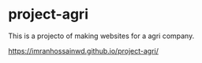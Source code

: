 # project-agri
This is a projecto of making websites for a agri company.

 https://imranhossainwd.github.io/project-agri/
